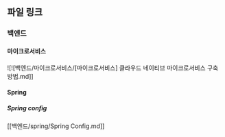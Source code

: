 

## 파일 링크

### 백엔드
#### 마이크로서비스

![![백엔드/마이크로서비스/[마이크로서비스] 클라우드 네이티브 마이크로서비스 구축 방법.md]]


#### Spring

##### Spring config

[[백엔드/spring/Spring Config.md]]




